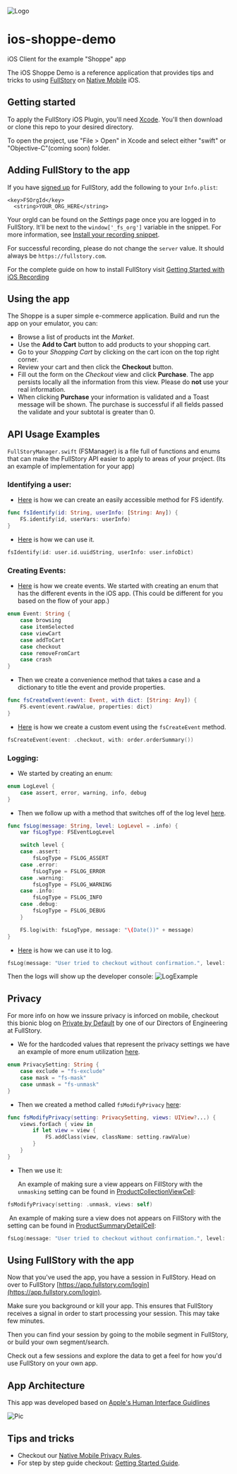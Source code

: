 ![Logo](readmeImages/fsLogo.png "FullStory Logo")

# ios-shoppe-demo
iOS Client for the example "Shoppe" app

The iOS Shoppe Demo is a reference application that provides tips and tricks to using [FullStory](https://www.fullstory.com/) on [Native Mobile](https://www.fullstory.com/mobile-apps/) iOS.

## Getting started

To apply the FullStory iOS Plugin, you'll need [Xcode](https://developer.apple.com/xcode). You'll then download or clone this repo to your desired directory.

To open the project, use "File > Open" in Xcode and select either "swift" or "Objective-C"(coming soon) folder.

## Adding FullStory to the app

If you have [signed up](https://www.fullstory.com/plans/) for FullStory, add the following to your `Info.plist`:
```
<key>FSOrgId</key>
  <string>YOUR_ORG_HERE</string>
```

Your orgId can be found on the _Settings_ page once you are logged in to FullStory.  It'll be next to the `window['_fs_org']` variable in the snippet.  For more information, see [Install your recording snippet](https://help.fullstory.com/hc/en-us/articles/360047075853).

For successful recording, please do not change the `server` value. It should always be `https://fullstory.com`.

For the complete guide on how to install FullStory visit [Getting Started with iOS Recording](https://help.fullstory.com/hc/en-us/articles/360042772333-Getting-Started-with-iOS-Recording)

## Using the app

The Shoppe is a super simple e-commerce application. Build and run the app on your emulator, you can:

- Browse a list of products int the _Market_.
- Use the **Add to Cart** button to add products to your shopping cart.
- Go to your _Shopping Cart_ by clicking on the cart icon on the top right corner.
- Review your cart and then click the **Checkout** button.
- Fill out the form on the _Checkout_ view and click **Purchase**. The app persists locally all the information from this view. Please do **not** use your real information.
- When clicking **Purchase** your information is validated and a Toast message will be shown. The purchase is successful if all fields passed the validate and your subtotal is greater than 0.

## API Usage Examples

`FullStoryManager.swift` (FSManager) is a file full of functions and enums that can make the FullStory API easier to apply to areas of your project. (Its an example of implementation for your app)

### Identifying a user:
- [Here](https://github.com/fullstorydev/ios-shoppe-demo/blob/c534166901d71f0dace44f85aee053242dd25caf/swift/ios-shoppe-demo/ServiceManagers/FullStoryManager.swift#L69) is how we can create an easily accessible method for FS identify.
```swift
func fsIdentify(id: String, userInfo: [String: Any]) {
    FS.identify(id, userVars: userInfo)
}
```

- [Here](https://github.com/fullstorydev/ios-shoppe-demo/blob/c534166901d71f0dace44f85aee053242dd25caf/swift/ios-shoppe-demo/Views/StoreViewController.swift#L42) is how we can use it.
```swift
fsIdentify(id: user.id.uuidString, userInfo: user.infoDict)
```

### Creating Events:
- [Here](https://github.com/fullstorydev/ios-shoppe-demo/blob/c534166901d71f0dace44f85aee053242dd25caf/swift/ios-shoppe-demo/ServiceManagers/FullStoryManager.swift#L38) is how we create events. We started with creating an enum that has the different events in the iOS app. (This could be different for you based on the flow of your app.)
```swift
enum Event: String {
    case browsing
    case itemSelected
    case viewCart
    case addToCart
    case checkout
    case removeFromCart
    case crash
}
```
- Then we create a convenience method that takes a case and a dictionary to title the event and provide properties.
```swift
func fsCreateEvent(event: Event, with dict: [String: Any]) {
    FS.event(event.rawValue, properties: dict)
}
```
- [Here](https://github.com/fullstorydev/ios-shoppe-demo/blob/c534166901d71f0dace44f85aee053242dd25caf/swift/ios-shoppe-demo/Views/CheckoutTableViewController.swift#L50) is how we create a custom event using the `fsCreateEvent` method.
```swift
fsCreateEvent(event: .checkout, with: order.orderSummary())
```

### Logging:
- We started by creating an enum:
```swift
enum LogLevel {
    case assert, error, warning, info, debug
}
```

- Then we follow up with a method that switches off of the log level [here](https://github.com/fullstorydev/ios-shoppe-demo/blob/c534166901d71f0dace44f85aee053242dd25caf/swift/ios-shoppe-demo/ServiceManagers/FullStoryManager.swift#L42).
```swift
func fsLog(message: String, level: LogLevel = .info) {
    var fsLogType: FSEventLogLevel

    switch level {
    case .assert:
        fsLogType = FSLOG_ASSERT
    case .error:
        fsLogType = FSLOG_ERROR
    case .warning:
        fsLogType = FSLOG_WARNING
    case .info:
        fsLogType = FSLOG_INFO
    case .debug:
        fsLogType = FSLOG_DEBUG
    }

    FS.log(with: fsLogType, message: "\(Date())" + message)
}
```
- [Here](https://github.com/fullstorydev/ios-shoppe-demo/blob/c534166901d71f0dace44f85aee053242dd25caf/swift/ios-shoppe-demo/Views/CheckoutTableViewController.swift#L56) is how we can use it to log.
```swift
fsLog(message: "User tried to checkout without confirmation.", level: .error)
```

Then the logs will show up the developer console:
![LogExample](readmeImages/logExample.png "FullStory Logo")

## Privacy

For more info on how we inssure privacy is inforced on mobile, checkout this bionic blog on [Private by Default](https://bionic.fullstory.com/private-by-default-mobile-analytics/) by one of our Directors of Engineering at FullStory.

- We for the hardcoded values that represent the privacy settings we have an example of more enum utilization [here](https://github.com/fullstorydev/ios-shoppe-demo/blob/c534166901d71f0dace44f85aee053242dd25caf/swift/ios-shoppe-demo/ServiceManagers/FullStoryManager.swift#L32).

```swift
enum PrivacySetting: String {
    case exclude = "fs-exclude"
    case mask = "fs-mask"
    case unmask = "fs-unmask"
}
```

- Then we created a method called `fsModifyPrivacy` [here](https://github.com/fullstorydev/ios-shoppe-demo/blob/c534166901d71f0dace44f85aee053242dd25caf/swift/ios-shoppe-demo/ServiceManagers/FullStoryManager.swift#L61):

```swift
func fsModifyPrivacy(setting: PrivacySetting, views: UIView?...) {
    views.forEach { view in
        if let view = view {
            FS.addClass(view, className: setting.rawValue)
        }
    }
}
```

- Then we use it:

  An example of making sure a view appears on FillStory with the `unmasking` setting can be found in [ProductCollectionViewCell](https://github.com/fullstorydev/ios-shoppe-demo/blob/c534166901d71f0dace44f85aee053242dd25caf/swift/ios-shoppe-demo/Views/ProductCollectionViewCell.swift#L29):

```swift
fsModifyPrivacy(setting: .unmask, views: self)
```

​		An example of making sure a view does not appears on FillStory with the  setting can be found in [ProductSummaryDetailCell](https://github.com/fullstorydev/ios-shoppe-demo/blob/c534166901d71f0dace44f85aee053242dd25caf/swift/ios-shoppe-demo/Views/ProductSummaryDetailCell.swift#L20):

```swift
fsLog(message: "User tried to checkout without confirmation.", level: .error)
```

## Using FullStory with the app

Now that you've used the app, you have a session in FullStory. Head on over to FullStory [https://app.fullstory.com/login](https://app.fullstory.com/login).

Make sure you background or kill your app. This ensures that FullStory receives a signal in order to start processing your session. This may take few minutes.

Then you can find your session by going to the mobile segment in FullStory, or build your own segment/search.

Check out a few sessions and explore the data to get a feel for how you'd use FullStory on your own app.

## App Architecture

This app was developed based on [Apple's Human Interface Guidlines](https://developer.apple.com/design/human-interface-guidelines/ios/overview/themes/)

![Pic](readmeImages/design.png "iOS Design")

## Tips and tricks

- Checkout our [Native Mobile Privacy Rules](https://help.fullstory.com/hc/en-us/articles/360043356573-Native-Mobile-Privacy-Rules).
- For step by step guide checkout: [Getting Started Guide](https://help.fullstory.com/hc/en-us/articles/360042772333-Getting-Started-with-iOS-Recording).
